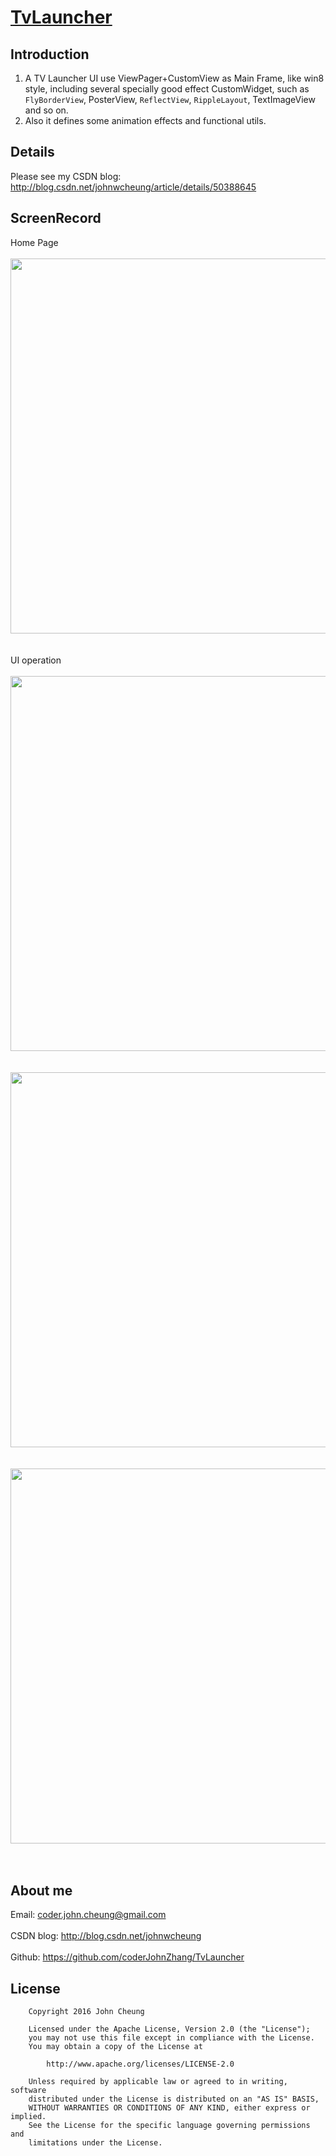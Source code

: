 # [TvLauncher](https://github.com/coderJohnZhang/TvLauncher)

## Introduction

1. A TV Launcher UI use ViewPager+CustomView as Main Frame, like win8 style, including several specially good effect CustomWidget, such as `FlyBorderView`, PosterView, `ReflectView`, `RippleLayout`, TextImageView and so on. <br>
2. Also it defines some animation effects and  functional utils.

## Details

Please see my CSDN blog: http://blog.csdn.net/johnwcheung/article/details/50388645

## ScreenRecord

Home Page<br><br>
<img src="https://github.com/coderJohnZhang/TvLauncher/blob/master/screenrecord/screenshot.png" width="600"><br><br><br>
UI operation<br><br>
<img src="https://github.com/coderJohnZhang/TvLauncher/blob/master/screenrecord/Android%20TV_0.gif" width="600"><br><br><br>
<img src="https://github.com/coderJohnZhang/TvLauncher/blob/master/screenrecord/Android%20TV_1.gif" width="600"><br><br><br>
<img src="https://github.com/coderJohnZhang/TvLauncher/blob/master/screenrecord/Android%20TV_2.gif" width="600"><br><br><br>

## About me

Email: coder.john.cheung@gmail.com<br><br>
CSDN blog: http://blog.csdn.net/johnwcheung<br><br>
Github: https://github.com/coderJohnZhang/TvLauncher

## License

		Copyright 2016 John Cheung

		Licensed under the Apache License, Version 2.0 (the "License");
		you may not use this file except in compliance with the License.
		You may obtain a copy of the License at

			http://www.apache.org/licenses/LICENSE-2.0

		Unless required by applicable law or agreed to in writing, software
		distributed under the License is distributed on an "AS IS" BASIS,
		WITHOUT WARRANTIES OR CONDITIONS OF ANY KIND, either express or implied.
		See the License for the specific language governing permissions and
		limitations under the License.
